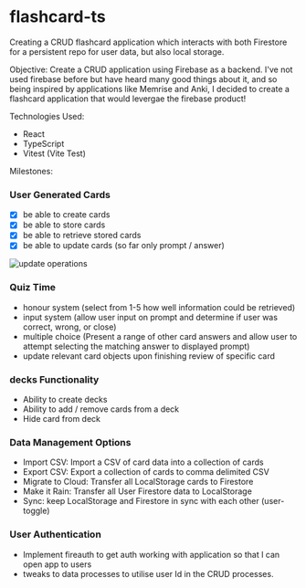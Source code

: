 # flashcard-ts
Creating a CRUD flashcard application which interacts with both Firestore for a persistent repo for user data, but also local storage.

Objective: Create a CRUD application using Firebase as a backend. I've not used firebase before but have heard many good things about it, and so
 being inspired by applications like Memrise and Anki, I decided to create a flashcard application that would levergae the firebase product!

Technologies Used:
- React
- TypeScript
- Vitest (Vite Test)

Milestones:

### User Generated Cards
- [x] be able to create cards
- [x] be able to store cards
- [x] be able to retrieve stored cards
- [x] be able to update cards (so far only prompt / answer)

![update operations](https://user-images.githubusercontent.com/89533155/219385485-a6149af0-d258-40b5-9541-52daff419524.gif)

### Quiz Time
  - honour system (select from 1-5 how well information could be retrieved)
  - input system (allow user input on prompt and determine if user was correct, wrong, or close)
  - multiple choice (Present a range of other card answers and allow user to attempt selecting the matching answer to displayed prompt)
  - update relevant card objects upon finishing review of specific card
  
### decks Functionality
  - Ability to create decks
  - Ability to add / remove cards from a deck
  - Hide card from deck
  
### Data Management Options
- Import CSV: Import a CSV of card data into a collection of cards
- Export CSV: Export a collection of cards to comma delimited CSV
- Migrate to Cloud: Transfer all LocalStorage cards to Firestore
- Make it Rain: Transfer all User Firestore data to LocalStorage
- Sync: keep LocalStorage and Firestore in sync with each other (user-toggle) 
    
### User Authentication
  - Implement fireauth to get auth working with application so that I can open app to users
  - tweaks to data processes to utilise user Id in the CRUD processes.
